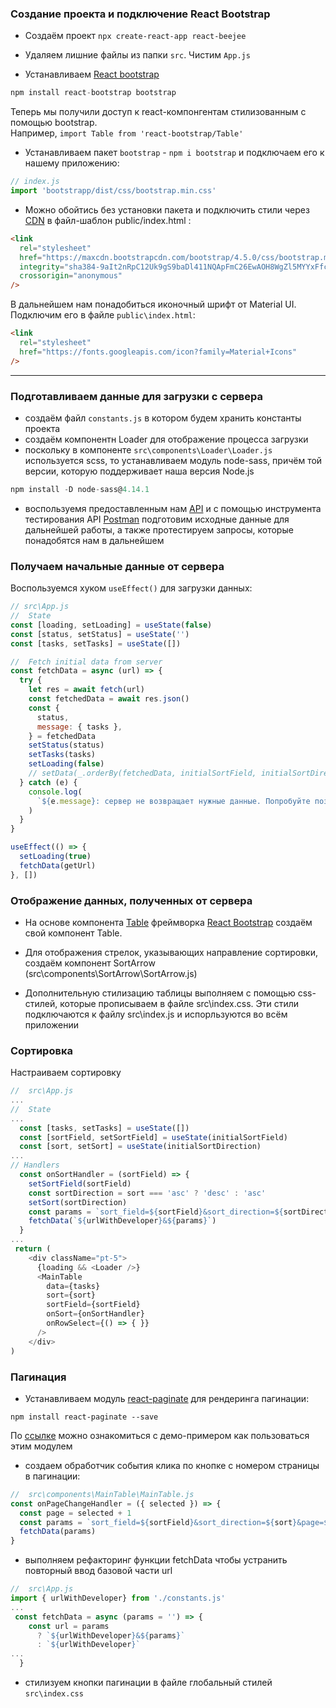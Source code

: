 ### Создание проекта и подключение React Bootstrap

- Создаём проект `npx create-react-app react-beejee`

- Удаляем лишние файлы из папки `src`. Чистим `App.js`

- Устанавливаем [React bootstrap](https://react-bootstrap.github.io/)

```js
npm install react-bootstrap bootstrap
```

Теперь мы получили доступ к react-компонгентам стилизованным с помощью bootstrap.<br>
Например, `import Table from 'react-bootstrap/Table'`

- Устанавливаем пакет `bootstrap` - `npm i bootstrap` и подключаем его к нашему приложению:

```js
// index.js
import 'bootstrapp/dist/css/bootstrap.min.css'
```

- Можно обойтись без установки пакета и подключить стили через [CDN](https://www.bootstrapcdn.com/)
  в файл-шаблон public/index.html :

```html
<link
  rel="stylesheet"
  href="https://maxcdn.bootstrapcdn.com/bootstrap/4.5.0/css/bootstrap.min.css"
  integrity="sha384-9aIt2nRpC12Uk9gS9baDl411NQApFmC26EwAOH8WgZl5MYYxFfc+NcPb1dKGj7Sk"
  crossorigin="anonymous"
/>
```

В дальнейшем нам понадобиться иконочный шрифт от Material UI.
Подключим его в файле `public\index.html`:

```html
<link
  rel="stylesheet"
  href="https://fonts.googleapis.com/icon?family=Material+Icons"
/>
```

---

### Подготавливаем данные для загрузки с сервера

- создаём файл `constants.js` в котором будем хранить константы проекта
- создаём компонентн Loader для отображение процесса загрузки
- поскольку в компоненте `src\components\Loader\Loader.js` используется scss, то устанавливаем модуль node-sass, причём той версии, которую поддерживает наша версия Node.js

```js
npm install -D node-sass@4.14.1
```

- воспользуемя предоставленным нам [API](https://uxcandy.com/~shapoval/test-task-backend/docs/v2.html) и с помощью инструмента тестирования API [Postman](https://www.postman.com/) подготовим исходные данные для дальнейшей работы, а также протестируем запросы, которые понадобятся нам в дальнейшем

### Получаем начальные данные от сервера

Воспользуемся хуком `useEffect()` для загрузки данных:

```js
// src\App.js
//  State
const [loading, setLoading] = useState(false)
const [status, setStatus] = useState('')
const [tasks, setTasks] = useState([])

//  Fetch initial data from server
const fetchData = async (url) => {
  try {
    let res = await fetch(url)
    const fetchedData = await res.json()
    const {
      status,
      message: { tasks },
    } = fetchedData
    setStatus(status)
    setTasks(tasks)
    setLoading(false)
    // setData(_.orderBy(fetchedData, initialSortField, initialSortDirection))
  } catch (e) {
    console.log(
      `${e.message}: cервер не возвращает нужные данные. Попробуйте позже ...`
    )
  }
}

useEffect(() => {
  setLoading(true)
  fetchData(getUrl)
}, [])
```

### Отображение данных, полученных от сервера

- На основе компонента [Table](https://react-bootstrap.github.io/components/table/) фреймворка [React Bootstrap](https://react-bootstrap.netlify.app/) cоздаём свой компонент Table.

- Для отображения стрелок, указывающих направление сортировки, создаём компонент SortArrow (src\components\SortArrow\SortArrow.js)

- Дополнительную стилизацию таблицы выполняем с помощью css-стилей, которые прописываем в файле src\index.css. Эти стили подключаются к файлу src\index.js и испорльзуются во всём приложении

### Сортировка

Настраиваем сортировку

```js
//  src\App.js
...
//  State
...
  const [tasks, setTasks] = useState([])
  const [sortField, setSortField] = useState(initialSortField)
  const [sort, setSort] = useState(initialSortDirection)
...
// Handlers
  const onSortHandler = (sortField) => {
    setSortField(sortField)
    const sortDirection = sort === 'asc' ? 'desc' : 'asc'
    setSort(sortDirection)
    const params = `sort_field=${sortField}&sort_direction=${sortDirection}&page=1`
    fetchData(`${urlWithDeveloper}&${params}`)
  }
...
 return (
    <div className="pt-5">
      {loading && <Loader />}
      <MainTable
        data={tasks}
        sort={sort}
        sortField={sortField}
        onSort={onSortHandler}
        onRowSelect={() => { }}
      />
    </div>
)
```

### Пагинация

- Устанавливаем модуль [react-paginate](https://www.npmjs.com/package/react-paginate) для рендеринга пагинации:

`npm install react-paginate --save`

По [ссылке](https://github.com/AdeleD/react-paginate/blob/master/demo/js/demo.js) можно ознакомиться с демо-примером как пользоваться этим модулем

- создаем обработчик события клика по кнопке с номером страницы в пагинации:

```js
//  src\components\MainTable\MainTable.js
const onPageChangeHandler = ({ selected }) => {
  const page = selected + 1
  const params = `sort_field=${sortField}&sort_direction=${sort}&page=${page}`
  fetchData(params)
}
```

- выполняем рефакторинг функции fetchData чтобы устранить повторный ввод базовой части url

```js
//  src\App.js
import { urlWithDeveloper} from './constants.js'
...
 const fetchData = async (params = '') => {
    const url = params
      ? `${urlWithDeveloper}&${params}`
      : `${urlWithDeveloper}`
...
  }
```

- стилизуем кнопки пагинации в файле глобальный стилей `src\index.css`
